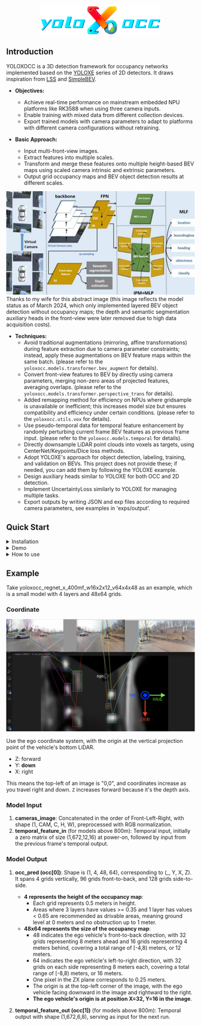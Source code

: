 <div align="center"><img src="assets/yoloXocc_bar.png" width="320"></div>

## Introduction
YOLOXOCC is a 3D detection framework for occupancy networks implemented based on the [YOLOXE](https://github.com/Megvii-BaseDetection/YOLOX) series of 2D detectors. It draws inspiration from [LSS](https://github.com/nv-tlabs/lift-splat-shoot) and [SimpleBEV](https://github.com/aharley/simple_bev).

- **Objectives:**
  - Achieve real-time performance on mainstream embedded NPU platforms like RK3588 when using three camera inputs.
  - Enable training with mixed data from different collection devices.
  - Export trained models with camera parameters to adapt to platforms with different camera configurations without retraining.

- **Basic Approach:**
  - Input multi-front-view images.
  - Extract features into multiple scales.
  - Transform and merge these features onto multiple height-based BEV maps using scaled camera intrinsic and extrinsic parameters.
  - Output grid occupancy maps and BEV object detection results at different scales.

![Framework Image](assets/yoloxocc.jpg)
Thanks to my wife for this abstract image (this image reflects the model status as of March 2024, which only implemented layered BEV object detection without occupancy maps; the depth and semantic segmentation auxiliary heads in the front-view were later removed due to high data acquisition costs).

* **Techniques:**
  - Avoid traditional augmentations (mirroring, affine transformations) during feature extraction due to camera parameter constraints; instead, apply these augmentations on BEV feature maps within the same batch. (please refer to the `yoloxocc.models.transformer.bev_augment` for details).
  - Convert front-view features to BEV by directly using camera parameters, merging non-zero areas of projected features, averaging overlaps. (please refer to the `yoloxocc.models.transformer.perspective_trans` for details).
  - Added remapping method for efficiency on NPUs where gridsample is unavailable or inefficient; this increases model size but ensures compatibility and efficiency under certain conditions. (please refer to the `yoloxocc.utils.vox` for details).
  - Use pseudo-temporal data for temporal feature enhancement by randomly perturbing current frame BEV features as previous frame input. (please refer to the `yoloxocc.models.temporal` for details).
  - Directly downsample LiDAR point clouds into voxels as targets, using CenterNet/Keypoints/Dice loss methods.
  - Adopt YOLOXE's approach for object detection, labeling, training, and validation on BEVs. This project does not provide these; if needed, you can add them by following the YOLOXE example.
  - Design auxiliary heads similar to YOLOXE for both OCC and 2D detection.
  - Implement UncertaintyLoss similarly to YOLOXE for managing multiple tasks.
  - Export outputs by writing JSON and exp files according to required camera parameters, see examples in 'exps/output'.

## Quick Start

<details>
<summary>Installation</summary>

```shell
pip3 install -r requirements.txt
```

</details>

<details>
<summary>Demo</summary>

```shell
python3 tools/yoloxocc_infer.py --onnx 20250222_yoloxocc_regnet_x_400mf_w16x2x12_v64x4x48_best52.24_images_remapping.onnx --model regnet_x_400mf --test 1 --images
```

</details>

<details>
<summary>How to use</summary>

Step1. Prepare dataset

Organize the dataset in the following format. (please refer to the `datasets` for details).
sequence dict file format:
```json
{
    "000000": [
        "single.json",
        ...
    ],
    ...
}
```
single dict file format:
```json
{
    "token": "0000-0000-0000-0000",
    "next": "0000-0000-0000-0001",
    "prev": null,
    "lidars": {
        "top": {
            "path": "20241121/lidars/top/1732154776500.ply",
            "instances": [
                {
                    "location": [0, 1, 2],
                    "rotation": 3,
                    "dimensions": [4, 5, 6],
                    "category": "car"
                },
                {
                    "location": [4, 5, 6],
                    "rotation": 7,
                    "dimensions": [8, 9, 10],
                    "category": "pedestrian"
                }
            ],
            "extrinsics": [0, 1, 0, 0, 0, 0, 1, -1355, 1, 0, 0, 0]
        }
    },
    "cameras":{
        "front": {
            "path": "20241121/cameras/front/1732154776703.jpg",
            "width": 1280,
            "height": 720,
            "instances": [
                {
                    "bbox": [1, 2, 3, 4],
                    "category": "car"
                }
            ],
            "distortion": [-3.910e-03, -3.638e-02, 2.603e-03, -1.265e-03, 1.115e-02],
            "intrinsics": [4.960e+02, 4.957e+02, 6.142e+02, 3.151e+02],
            "extrinsics": [1, 0, 0, 0, 0, 1, 0, -1200, 0, 0, 1, 35]
        },
        "left": {
            "path": "20241121/cameras/left/1732154776703.jpg",
            "width": 1280,
            "height": 720,
            "instances": {
                {
                    "bbox": [1, 2, 3, 4],
                    "category": "pedestrian"
                }
            },
            "distortion": [-3.910e-03, -3.638e-02, 2.603e-03, -1.265e-03, 1.115e-02],
            "intrinsics": [4.960e+02, 4.957e+02, 6.142e+02, 3.151e+02],
            "extrinsics": [0.5, 0, -0.866, -82.5, 0, 1, 0, -1200, 0.866, 0, 0.5, 2.5]
        }
    },
}
```

Step2. Train:

```shell
python3 -m yoloxocc.tools.train -f exps/yoloxocc_regnet_x_400mf_w16x2x12_v64x4x48.py -b16 --fp16
```
* -b: total batch size
* --fp16: mixed precision training

Step3. Export:

```shell
python3 -m yoloxocc.tools.export_onnx -f exps/yoloxocc_regnet_x_400mf_w16x2x12_v64x4x48.py -c YOLOX_outputs/yoloxocc_regnet_x_400mf_w16x2x12_v64x4x48/best_ckpt.pth -p remapping --images
```
* -f: config file in exps/
* -c: checkpoint file
* -p: export type, remapping or gridsample
* --images: export with multi-images input

</details>

## Example
Take yoloxocc_regnet_x_400mf_w16x2x12_v64x4x48 as an example, which is a small model with 4 layers and 48x64 grids. 

### Coordinate

![test/demo.png](test/demo.png "Coordinate")

Use the ego coordinate system, with the origin at the vertical projection point of the vehicle's bottom LiDAR.

- Z: forward
- Y: **down**
- X: right

This means the top-left of an image is "0,0", and coordinates increase as you travel right and down. `Z` increases forward because it's the depth axis.

### Model Input

1. **cameras_image**: Concatenated in the order of Front-Left-Right, with shape (1, CAM, C, H, W), preprocessed with RGB normalization.
2. **temporal_feature_in** (for models above 800m): Temporal input, initially a zero matrix of size (1,672,12,16) at power-on, followed by input from the previous frame's temporal output.

### Model Output

1. **occ_pred (occ[0])**: Shape is (1, 4, 48, 64), corresponding to (_, Y, X, Z). It spans 4 grids vertically, 96 grids front-to-back, and 128 grids side-to-side.
   - **4 represents the height of the occupancy map**:
     - Each grid represents 0.5 meters in height.
     - Areas where 3 layers have values >= 0.35 and 1 layer has values < 0.65 are recommended as drivable areas, meaning ground level at 0 meters and no obstruction up to 1 meter.
   - **48x64 represents the size of the occupancy map**:
     - 48 indicates the ego vehicle's front-to-back direction, with 32 grids representing 8 meters ahead and 16 grids representing 4 meters behind, covering a total range of [-4,8) meters, or 12 meters.
     - 64 indicates the ego vehicle's left-to-right direction, with 32 grids on each side representing 8 meters each, covering a total range of [-8,8) meters, or 16 meters.
     - One pixel in the ZX plane corresponds to 0.25 meters.
     - The origin is at the top-left corner of the image, with the ego vehicle facing downward in the image and rightward to the right.
     - **The ego vehicle's origin is at position X=32, Y=16 in the image**.

2. **temporal_feature_out (occ[1])** (for models above 800m): Temporal output with shape (1,672,6,8), serving as input for the next run.


